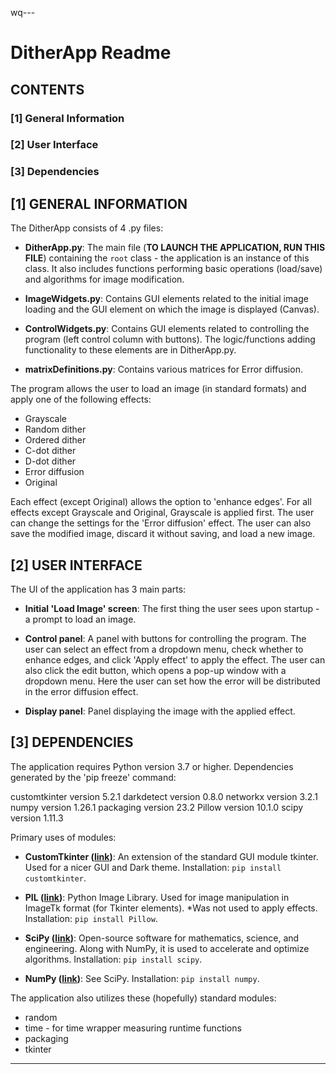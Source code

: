 wq---

# DitherApp Readme

## CONTENTS

### [1] General Information
### [2] User Interface
### [3] Dependencies

## [1] GENERAL INFORMATION

The DitherApp consists of 4 .py files:

- **DitherApp.py**: The main file (**TO LAUNCH THE APPLICATION, RUN THIS FILE**) containing the `root` class - the application is an instance of this class. It also includes functions performing basic operations (load/save) and algorithms for image modification.

- **ImageWidgets.py**: Contains GUI elements related to the initial image loading and the GUI element on which the image is displayed (Canvas).

- **ControlWidgets.py**: Contains GUI elements related to controlling the program (left control column with buttons). The logic/functions adding functionality to these elements are in DitherApp.py.

- **matrixDefinitions.py**: Contains various matrices for Error diffusion.

The program allows the user to load an image (in standard formats) and apply one of the following effects:
- Grayscale
- Random dither
- Ordered dither
- C-dot dither
- D-dot dither
- Error diffusion
- Original

Each effect (except Original) allows the option to 'enhance edges'. For all effects except Grayscale and Original, Grayscale is applied first. The user can change the settings for the 'Error diffusion' effect. The user can also save the modified image, discard it without saving, and load a new image.

## [2] USER INTERFACE

The UI of the application has 3 main parts:

- **Initial 'Load Image' screen**: The first thing the user sees upon startup - a prompt to load an image.

- **Control panel**: A panel with buttons for controlling the program. The user can select an effect from a dropdown menu, check whether to enhance edges, and click 'Apply effect' to apply the effect. The user can also click the edit button, which opens a pop-up window with a dropdown menu. Here the user can set how the error will be distributed in the error diffusion effect.

- **Display panel**: Panel displaying the image with the applied effect.

## [3] DEPENDENCIES

The application requires Python version 3.7 or higher.
Dependencies generated by the 'pip freeze' command:

customtkinter version 5.2.1
darkdetect version 0.8.0
networkx version 3.2.1 
numpy version 1.26.1
packaging version 23.2
Pillow version 10.1.0
scipy version 1.11.3

Primary uses of modules:
- **CustomTkinter ([link](https://customtkinter.tomschimansky.com/))**: An extension of the standard GUI module tkinter. Used for a nicer GUI and Dark theme. Installation: `pip install customtkinter`.

- **PIL ([link](https://pillow.readthedocs.io/en/stable/))**: Python Image Library. Used for image manipulation in ImageTk format (for Tkinter elements). *Was not used to apply effects. Installation: `pip install Pillow`.

- **SciPy ([link](https://scipy.org/))**: Open-source software for mathematics, science, and engineering. Along with NumPy, it is used to accelerate and optimize algorithms. Installation: `pip install scipy`.

- **NumPy ([link](https://numpy.org/))**: See SciPy. Installation: `pip install numpy`.

The application also utilizes these (hopefully) standard modules:

- random
- time - for time wrapper measuring runtime functions
- packaging
- tkinter

---
